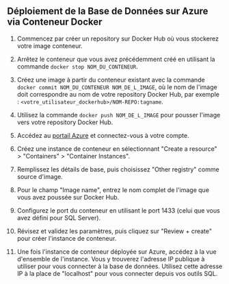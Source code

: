 ## Déploiement de la Base de Données sur Azure via Conteneur Docker

1. Commencez par créer un repository sur Docker Hub où vous stockerez votre image conteneur.

2. Arrêtez le conteneur que vous avez précédemment créé en utilisant la commande `docker stop NOM_DU_CONTENEUR`.

3. Créez une image à partir du conteneur existant avec la commande `docker commit NOM_DU_CONTENEUR NOM_DE_L_IMAGE`, où le nom de l'image doit correspondre au nom de votre repository Docker Hub, par exemple : `<votre_utilisateur_dockerhub>/NOM-REPO:tagname`.

4. Utilisez la commande `docker push NOM_DE_L_IMAGE` pour pousser l'image vers votre repository Docker Hub.

5. Accédez au [portail Azure](https://portal.azure.com/#home) et connectez-vous à votre compte.

6. Créez une instance de conteneur en sélectionnant "Create a resource" > "Containers" > "Container Instances".

7. Remplissez les détails de base, puis choisissez "Other registry" comme source d'image.

8. Pour le champ "Image name", entrez le nom complet de l'image que vous avez poussée sur Docker Hub.

9. Configurez le port du conteneur en utilisant le port 1433 (celui que vous avez défini pour SQL Server).

10. Révisez et validez les paramètres, puis cliquez sur "Review + create" pour créer l'instance de conteneur.

11. Une fois l'instance de conteneur déployée sur Azure, accédez à la vue d'ensemble de l'instance. Vous y trouverez l'adresse IP publique à utiliser pour vous connecter à la base de données. Utilisez cette adresse IP à la place de "localhost" pour vous connecter depuis vos outils SQL.
